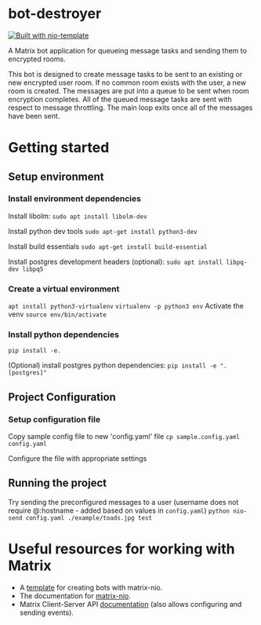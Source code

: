 # bot-destroyer
[![Built with nio-template](https://img.shields.io/badge/built%20with-nio--template-brightgreen)](https://github.com/anoadragon453/nio-template)

A Matrix bot application for queueing message tasks and sending them to encrypted rooms.

This bot is designed to create message tasks to be sent to an existing or new encrypted user room.
If no common room exists with the user, a new room is created. The messages are put into a queue to be sent when room encryption completes.
All of the queued message tasks are sent with respect to message throttling. 
The main loop exits once all of the messages have been sent.


# Getting started

## Setup environment

### Install environment dependencies
Install libolm:
`sudo apt install libolm-dev`

Install python dev tools
`sudo apt-get install python3-dev`

Install build essentials
`sudo apt-get install build-essential`

Install postgres development headers (optional):
`sudo apt install libpq-dev libpq5`

### Create a virtual environment
`apt install python3-virtualenv`
`virtualenv -p python3 env`
Activate the venv
`source env/bin/activate`

### Install python dependencies

`pip install -e.`

(Optional) install postgres python dependencies:
`pip install -e ".[postgres]"`


## Project Configuration

### Setup configuration file

Copy sample config file to new 'config.yaml' file
`cp sample.config.yaml config.yaml`

Configure the file with appropriate settings


## Running the project

Try sending the preconfigured messages to a user (username does not require @:hostname - added based on values in `config.yaml`)
`python nio-send config.yaml ./example/toads.jpg test`


# Useful resources for working with Matrix

* A [template](https://github.com/poljar/matrix-nio) for creating bots with
matrix-nio.
* The documentation for [matrix-nio](https://matrix-nio.readthedocs.io/en/latest/nio.html).
* Matrix Client-Server API [documentation](https://matrix.org/docs/api/#overview) (also allows configuring and sending events).




